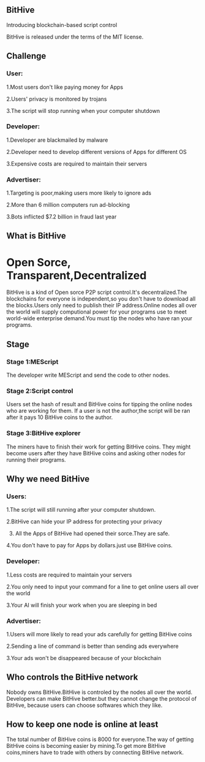 ## BitHive

Introducing blockchain-based script control

BitHive is released under the terms of the MIT license. 

## Challenge

### User:

1.Most users don't like paying money for Apps

2.Users' privacy is monitored by trojans

3.The script will stop running when your computer shutdown

### Developer:
1.Developer are blackmailed by malware

2.Developer need to develop different versions of Apps for different OS

3.Expensive costs are required to maintain their servers
### Advertiser:
1.Targeting is poor,making users more likely to ignore ads

2.More than 6 million computers run ad-blocking

3.Bots inflicted $7.2 billion in fraud last year
## What is BitHive
# Open Sorce, Transparent,Decentralized
BitHive is a kind of Open sorce P2P script control.It's decentralized.The blockchains for everyone is independent,so you don't
 have to download all the blocks.Users only need to publish their IP address.Online nodes all over the 
world will supply computional power for your programs use to meet world-wide enterprise demand.You must tip the nodes 
who have ran your programs.
## Stage
### Stage 1:MEScript
The developer write MEScript and send the code to other nodes.
### Stage 2:Script control
Users set the hash of result and BitHive coins for tipping the online nodes who are working for them.
If a user is not the author,the script will be ran after it pays 10 BitHive coins to the author.
### Stage 3:BitHive explorer
The miners have to finish their work for getting BitHive coins. They might become users 
after they have BitHive coins and asking other nodes for running their programs.
## Why we need BitHive
### Users:
1.The script will still running after your computer shutdown.

2.BitHive can hide your IP address for protecting your privacy

3. All the Apps of BitHive had opened their sorce.They are safe.

4.You don't have to pay for Apps by dollars.just use BitHive coins.
### Developer:
1.Less costs are required to maintain your servers

2.You only need to input your command for a line to get online users all over the world

3.Your AI will finish your work when you are sleeping in bed
### Advertiser:
1.Users will more likely to read your ads carefully for getting BitHive coins

2.Sending a line of command is better than sending ads everywhere

3.Your ads won't be disappeared because of your blockchain
## Who controls the BitHive network
Nobody owns BitHive.BitHive is controled by the nodes all over the world.
Developers can make BitHive better.but they cannot change the protocol of BitHive,
because users can choose softwares which they like.
## How to keep one node is online at least
The total number of BitHive coins is 8000 for everyone.The way of getting BitHive coins
is becoming easier by mining.To get more BitHive coins,miners have to trade with others
by connecting BitHive network.
